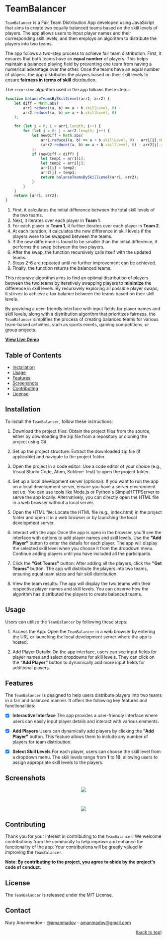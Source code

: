 # TeamBalancer

`TeamBalancer` is a Fair Team Distribution App developed using JavaScript that aims to create two equally balanced teams based on the skill levels of players. The app allows users to input player names and their corresponding skill levels, and then employs an algorithm to distribute the players into two teams.

The app follows a two-step process to achieve fair team distribution. First, it ensures that both teams have an **equal number** of players. This helps maintain a balanced playing field by preventing one team from having a numerical advantage over the other. Once the teams have an equal number of players, the app distributes the players based on their skill levels to ensure **fairness in terms of skill** distribution.

The `recursive` algorithm used in the app follows these steps:

```js
function balanceTeamsBySkillLevel(arr1, arr2) {
    let diff = Math.abs(
        arr1.reduce((a, b) => a + b.skillLevel, 0) -
        arr2.reduce((a, b) => a + b.skillLevel, 0)
    );

    for (let i = 0; i < arr1.length; i++) {
        for (let j = 0; j < arr2.length; j++) {
            let newDiff = Math.abs(
                arr1.reduce((a, b) => a + b.skillLevel, 0) - arr1[i].skillLevel + arr2[j].skillLevel -
                (arr2.reduce((a, b) => a + b.skillLevel, 0) - arr2[j].skillLevel + arr1[i].skillLevel)
            );
            if (newDiff < diff) {
                let temp1 = arr1[i];
                let temp2 = arr2[j];
                arr1[i] = temp2;
                arr2[j] = temp1;
                return balanceTeamsBySkillLevel(arr1, arr2);
            }
        }
    }
    return [arr1, arr2];
}
```


1. First, it calculates the initial difference between the total skill levels of the two teams.
2. Next, it iterates over each player in **Team 1**.
3. For each player in **Team 1**, it further iterates over each player in **Team 2**.
4. At each iteration, it calculates the new difference in skill levels if the players were to be swapped between the teams.
5. If the new difference is found to be smaller than the initial difference, it performs the swap between the two players.
6. After the swap, the function recursively calls itself with the updated teams.
7. Steps 2-6 are repeated until no further improvement can be achieved.
8. Finally, the function returns the balanced teams.

This recursive algorithm aims to find an optimal distribution of players between the two teams by iteratively swapping players to **minimize** the difference in skill levels. By recursively exploring all possible player swaps, it strives to achieve a fair balance between the teams based on their skill levels.

By providing a user-friendly interface with input fields for player names and skill levels, along with a distribution algorithm that prioritizes fairness, the `TeamBalancer` simplifies the process of creating balanced teams for various team-based activities, such as sports events, gaming competitions, or group projects.

<p ><strong><a href="https://amanmadov.github.io/fair-play-app">View Live Demo</a></strong></p>

## Table of Contents

- [Installation](#installation)
- [Usage](#usage)
- [Features](#features)
- [Screenshots](#screenshots)
- [Contributing](#contributing)
- [License](#license)

## Installation

To install the `TeamBalancer`, follow these instructions:

1. Download the project files: Obtain the project files from the source, either by downloading the zip file from a repository or cloning the project using Git.

2. Set up the project structure: Extract the downloaded zip file (if applicable) and navigate to the project folder.

3. Open the project in a code editor: Use a code editor of your choice (e.g., Visual Studio Code, Atom, Sublime Text) to open the project folder.

4. Set up a local development server (optional): If you want to run the app on a local development server, ensure you have a server environment set up. You can use tools like Node.js or Python's SimpleHTTPServer to serve the app locally. Alternatively, you can directly open the HTML file in a web browser without a local server.

5. Open the HTML file: Locate the HTML file (e.g., index.html) in the project folder and open it in a web browser or by launching the local development server.

6. Interact with the app: Once the app is open in the browser, you'll see the interface with options to add player names and skill levels. Use the **"Add Player"** button to enter the details for each player. The app will display the selected skill level when you choose it from the dropdown menu. Continue adding players until you have included all the participants.

7. Click the **"Get Teams"** button: After adding all the players, click the **"Get Teams"** button. The app will distribute the players into two teams, ensuring equal team sizes and fair skill distribution.

8. View the team results: The app will display the two teams with their respective player names and skill levels. You can observe how the algorithm has distributed the players to create balanced teams.

## Usage

Users can utilize the `TeamBalancer` by following these steps:

1. Access the App: Open the `TeamBalancer` in a web browser by entering the URL or launching the local development server where the app is hosted.

2. Add Player Details: On the app interface, users can see input fields for player names and select dropdowns for skill levels. They can click on the **"Add Player"** button to dynamically add more input fields for additional players.

## Features

The `TeamBalancer` is designed to help users distribute players into two teams in a fair and balanced manner. It offers the following key features and functionalities:

- [x] **Interactive Interface**
The app provides a user-friendly interface where users can easily input player details and interact with various elements.

- [x] **Add Players**
Users can dynamically add players by clicking the **"Add Player"** button. This feature allows them to include any number of players for team distribution.

- [x] **Select Skill Levels**
For each player, users can choose the skill level from a dropdown menu. The skill levels range from **1** to **10**, allowing users to assign appropriate skill levels to the players.


## Screenshots

<p align="center"><img src="https://amanmadov.github.io/fair-play-app/images/initial.png"></p>
<br>
<p align="center"><img src="https://amanmadov.github.io/fair-play-app/images/output.png"></p>


## Contributing

Thank you for your interest in contributing to the `TeamBalancer`! We welcome contributions from the community to help improve and enhance the functionality of the app. Your contributions will be greatly valued in improving the `TeamBalancer`.

**Note: By contributing to the project, you agree to abide by the project's code of conduct.**

## License

The `TeamBalancer` is released under the MIT License.



<!-- CONTACT -->
## Contact

Nury Amanmadov - [@amanmadov](https://twitter.com/amanmadov) - amanmadov@gmail.com

<p align="right">(<a href="#top">back to top</a>)</p>
